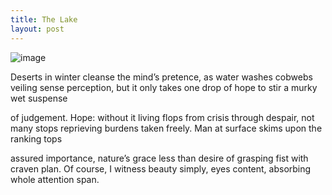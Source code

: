 ```yaml
---
title: The Lake
layout: post
---
```

![image](/assets/images/lake.jpeg)

Deserts in winter cleanse the mind’s pretence,
as water washes cobwebs veiling sense
perception, but it only takes one drop
of hope to stir a murky wet suspense

of judgement. Hope: without it living flops
from crisis through despair, not many stops
reprieving burdens taken freely. Man
at surface skims upon the ranking tops

assured importance, nature’s grace less than
desire of grasping fist with craven plan.
Of course, I witness beauty simply, eyes
content, absorbing whole attention span.